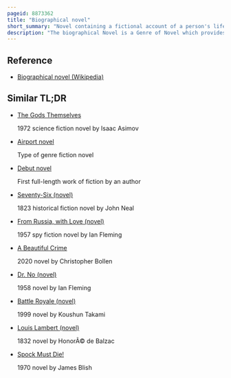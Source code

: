 ```yaml
---
pageid: 8873362
title: "Biographical novel"
short_summary: "Novel containing a fictional account of a person's life"
description: "The biographical Novel is a Genre of Novel which provides a fictional Account of a contemporary or historical Person's Life. Like other Forms of biographical Fiction Details are often trimmed or redesigned to meet the artistic Needs of the fictional Genre of Novel."
---
```


## Reference

- [Biographical novel (Wikipedia)](https://en.wikipedia.org/?curid=8873362)

## Similar TL;DR

- [The Gods Themselves](/tldr/en/the-gods-themselves)

  1972 science fiction novel by Isaac Asimov

- [Airport novel](/tldr/en/airport-novel)

  Type of genre fiction novel

- [Debut novel](/tldr/en/debut-novel)

  First full-length work of fiction by an author

- [Seventy-Six (novel)](/tldr/en/seventy-six-novel)

  1823 historical fiction novel by John Neal

- [From Russia, with Love (novel)](/tldr/en/from-russia-with-love-novel)

  1957 spy fiction novel by Ian Fleming

- [A Beautiful Crime](/tldr/en/a-beautiful-crime)

  2020 novel by Christopher Bollen

- [Dr. No (novel)](/tldr/en/dr-no-novel)

  1958 novel by Ian Fleming

- [Battle Royale (novel)](/tldr/en/battle-royale-novel)

  1999 novel by Koushun Takami

- [Louis Lambert (novel)](/tldr/en/louis-lambert-novel)

  1832 novel by HonorÃ© de Balzac

- [Spock Must Die!](/tldr/en/spock-must-die)

  1970 novel by James Blish
